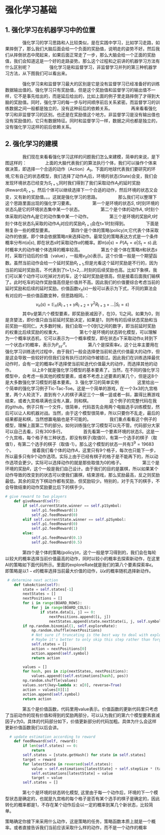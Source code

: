 # 强化学习基础

## 1. 强化学习在机器学习中的位置

　　　　强化学习的学习思路和人比较类似，是在实践中学习，比如学习走路，如果摔倒了，那么我们大脑后面会给一个负面的奖励值，说明走的姿势不好。然后我们从摔倒状态中爬起来，如果后面正常走了一步，那么大脑会给一个正面的奖励值，我们会知道这是一个好的走路姿势。那么这个过程和之前讲的机器学习方法有什么区别呢？
　　　　强化学习是和监督学习，非监督学习并列的第三种机器学习方法，从下图我们可以看出来。

　　　　强化学习来和监督学习最大的区别是它是没有监督学习已经准备好的训练数据输出值的。强化学习只有奖励值，但是这个奖励值和监督学习的输出值不一样，它不是事先给出的，而是延后给出的，比如上面的例子里走路摔倒了才得到大脑的奖励值。同时，强化学习的每一步与时间顺序前后关系紧密。而监督学习的训练数据之间一般都是独立的，没有这种前后的依赖关系。
　　　　再来看看强化学习和非监督学习的区别。也还是在奖励值这个地方。非监督学习是没有输出值也没有奖励值的，它只有数据特征。同时和监督学习一样，数据之间也都是独立的，没有强化学习这样的前后依赖关系。
 
## 2. 强化学习的建模

　　　　我们现在来看看强化学习这样的问题我们怎么来建模，简单的来说，是下图这样的：
　　　　上面的大脑代表我们的算法执行个体，我们可以操作个体来做决策，即选择一个合适的动作（Action）$A_t$。下面的地球代表我们要研究的环境,它有自己的状态模型，我们选择了动作$A_t$后，环境的状态(State)会变，我们会发现环境状态已经变为$S_{t+1}$,同时我们得到了我们采取动作$A_t$的延时奖励(Reward)$R_{t+1}$。然后个体可以继续选择下一个合适的动作，然后环境的状态又会变，又有新的奖励值。。。这就是强化学习的思路。
　　　　那么我们可以整理下这个思路里面出现的强化学习要素。
　　　　第一个是环境的状态$S$, t时刻环境的状态$S_t$是它的环境状态集中某一个状态。
　　　　第二个是个体的动作$A$, t时刻个体采取的动作$A_t$是它的动作集中某一个动作。
　　　　第三个是环境的奖励$R$,t时刻个体在状态$S_t$采取的动作$A_t$对应的奖励$R_{t+1}$会在t+1时刻得到。
　　　　下面是稍复杂一些的模型要素。
　　　　第四个是个体的策略(policy)$\pi$,它代表个体采取动作的依据，即个体会依据策略$\pi$来选择动作。最常见的策略表达方式是一个条件概率分布$\pi(a|s)$, 即在状态$s$时采取动作$a$的概率。即$\pi(a|s) = P(A_t=a | S_t=s)$.此时概率大的动作被个体选择的概率较高。
　　　　第五个是个体在策略$\pi$和状态$s$时，采取行动后的价值（value），一般用$v_{\pi}(s)$表示。这个价值一般是一个期望函数。虽然当前动作会给一个延时奖励$R_{t+1}$,但是光看这个延时奖励是不行的，因为当前的延时奖励高，不代表到了t+1,t+2,...时刻的后续奖励也高。比如下象棋，我们可以某个动作可以吃掉对方的车，这个延时奖励是很高，但是接着后面我们输棋了。此时吃车的动作奖励值高但是价值并不高。因此我们的价值要综合考虑当前的延时奖励和后续的延时奖励。价值函数$v_{\pi}(s)$一般可以表示为下式，不同的算法会有对应的一些价值函数变种，但思路相同。：$$v_{\pi}(s) = \mathbb{E}_{\pi}(R_{t+1} + \gamma R_{t+2} + \gamma^2R_{t+3}+...|S_t=s)$$
　　　　其中$\gamma$是第六个模型要素，即奖励衰减因子，在[0，1]之间。如果为0，则是贪婪法，即价值只由当前延时奖励决定，如果是1，则所有的后续状态奖励和当前奖励一视同仁。大多数时候，我们会取一个0到1之间的数字，即当前延时奖励的权重比后续奖励的权重大。
　　　　第七个是环境的状态转化模型，可以理解为一个概率状态机，它可以表示为一个概率模型，即在状态$s$下采取动作$a$,转到下一个状态$s'$的概率，表示为$P_{ss'}^a$。
　　　　第八个是探索率$\epsilon$，这个比率主要用在强化学习训练迭代过程中，由于我们一般会选择使当前轮迭代价值最大的动作，但是这会导致一些较好的但我们没有执行过的动作被错过。因此我们在训练选择最优动作时，会有一定的概率$\epsilon$不选择使当前轮迭代价值最大的动作，而选择其他的动作。
　　　　以上8个就是强化学习模型的基本要素了。当然，在不同的强化学习模型中，会考虑一些其他的模型要素，或者不考虑上述要素的某几个，但是这8个是大多数强化学习模型的基本要素。
3. 强化学习的简单实例
　　　　这里给出一个简单的强化学习例子Tic-Tac-Toe。这是一个简单的游戏，在一个3x3的九宫格里，两个人轮流下，直到有个人的棋子满足三个一横一竖或者一斜，赢得比赛游戏结束，或者九宫格填满也没有人赢，则和棋。
　　　　这个例子的完整代码在我的github。例子只有一个文件，很简单，代码首先会用两个电脑选手训练模型，然后可以让人和机器对战。当然，由于这个模型很简单，所以只要你不乱走，最后的结果都是和棋，当然想赢电脑也是不可能的。
　　　　我们重点看看这个例子的模型，理解上面第二节的部分。如何训练强化学习模型可以先不管。代码部分大家可以自己去看，只有300多行。
　　　　首先看第一个要素环境的状态$S$。这是一个九宫格，每个格子有三种状态，即没有棋子(取值0)，有第一个选手的棋子（取值1），有第二个选手的棋子（取值-1）。那么这个模型的状态一共有$3^9=19683$个。
　　　　接着我们看个体的动作$A$，这里只有9个格子，每次也只能下一步，所以最多只有9个动作选项。实际上由于已经有棋子的格子是不能再下的，所以动作选项会更少。实际可以选择动作的就是那些取值为0的格子。
　　　　第三个是环境的奖励$R$，这个一般是我们自己设计。由于我们的目的是赢棋，所以如果某个动作导致的改变到的状态可以使我们赢棋，结束游戏，那么奖励最高，反之则奖励最低。其余的双方下棋动作都有奖励，但奖励较少。特别的，对于先下的棋手，不会导致结束的动作奖励要比后下的棋手少。
```python
# give reward to two players
    def giveReward(self):
        if self.currentState.winner == self.p1Symbol:
            self.p1.feedReward(1)
            self.p2.feedReward(0)
        elif self.currentState.winner == self.p2Symbol:
            self.p1.feedReward(0)
            self.p2.feedReward(1)
        else:
            self.p1.feedReward(0.1)
            self.p2.feedReward(0.5)

```
    
　　　　第四个是个体的策略(policy)$\pi$，这个一般是学习得到的，我们会在每轮以较大的概率选择当前价值最高的动作，同时以较小的概率去探索新动作，在这里AI的策略如下面代码所示。里面的exploreRate就是我们的第八个要素探索率$\epsilon$。即策略是以$1-\epsilon$的概率选择当前最大价值的动作，以$\epsilon$的概率随机选择新动作。
```python
 # determine next action
    def takeAction(self):
        state = self.states[-1]
        nextStates = []
        nextPositions = []
        for i in range(BOARD_ROWS):
            for j in range(BOARD_COLS):
                if state.data[i, j] == 0:
                    nextPositions.append([i, j])
                    nextStates.append(state.nextState(i, j, self.symbol).getHash())
        if np.random.binomial(1, self.exploreRate):
            np.random.shuffle(nextPositions)
            # Not sure if truncating is the best way to deal with exploratory step
            # Maybe it's better to only skip this step rather than forget all the history
            self.states = []
            action = nextPositions[0]
            action.append(self.symbol)
            return action

        values = []
        for hash, pos in zip(nextStates, nextPositions):
            values.append((self.estimations[hash], pos))
        np.random.shuffle(values)
        values.sort(key=lambda x: x[0], reverse=True)
        action = values[0][1]
        action.append(self.symbol)
        return action
```
  
　　　　第五个是价值函数，代码里用value表示。价值函数的更新代码里只考虑了当前动作的现有价值和得到的奖励两部分，可以认为我们的第六个模型要素衰减因子$\gamma$为0。具体的代码部分如下，价值更新部分的代码加粗。具体为什么会这样更新价值函数我们以后会讲。
```python
  # update estimation according to reward
    def feedReward(self, reward):
        if len(self.states) == 0:
            return
        self.states = [state.getHash() for state in self.states]
        target = reward
        for latestState in reversed(self.states):
            value = self.estimations[latestState] + self.stepSize * (target - self.estimations[latestState])
            self.estimations[latestState] = value
            target = value
        self.states = []

```

　　　　第七个是环境的状态转化模型, 这里由于每一个动作后，环境的下一个模型状态是确定的，也就是九宫格的每个格子是否有某个选手的棋子是确定的，因此转化的概率都是1，不存在某个动作后会以一定的概率到某几个新状态，比较简单。


策略确定你接下来采用什么动作，这是策略的任务，策略函数本质上就是一个概率。或者直接告诉我们当前应该采取什么样的动作，而不是一个动作的概率






